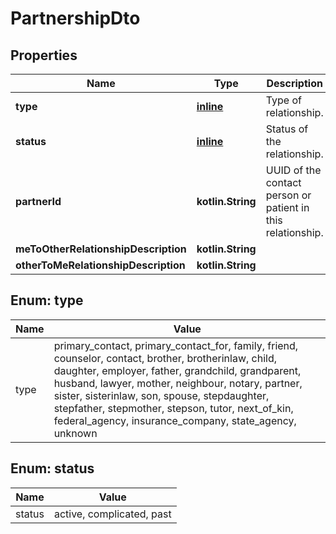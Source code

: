 
# PartnershipDto

## Properties
Name | Type | Description | Notes
------------ | ------------- | ------------- | -------------
**type** | [**inline**](#TypeEnum) | Type of relationship. |  [optional]
**status** | [**inline**](#StatusEnum) | Status of the relationship. |  [optional]
**partnerId** | **kotlin.String** | UUID of the contact person or patient in this relationship. |  [optional]
**meToOtherRelationshipDescription** | **kotlin.String** |  |  [optional]
**otherToMeRelationshipDescription** | **kotlin.String** |  |  [optional]


<a name="TypeEnum"></a>
## Enum: type
Name | Value
---- | -----
type | primary_contact, primary_contact_for, family, friend, counselor, contact, brother, brotherinlaw, child, daughter, employer, father, grandchild, grandparent, husband, lawyer, mother, neighbour, notary, partner, sister, sisterinlaw, son, spouse, stepdaughter, stepfather, stepmother, stepson, tutor, next_of_kin, federal_agency, insurance_company, state_agency, unknown


<a name="StatusEnum"></a>
## Enum: status
Name | Value
---- | -----
status | active, complicated, past



